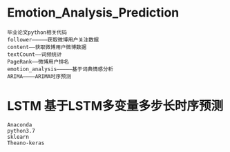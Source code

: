 # Emotion_Analysis_Prediction
```
毕业论文python相关代码
follower—————获取微博用户关注数据
content——获取微博用户微博数据
textCount——词频统计
PageRank——微博用户排名
emotion_analysis—————基于词典情感分析
ARIMA————ARIMA时序预测
```
# LSTM 基于LSTM多变量多步长时序预测
```
Anaconda 
python3.7
sklearn
Theano-keras
```
